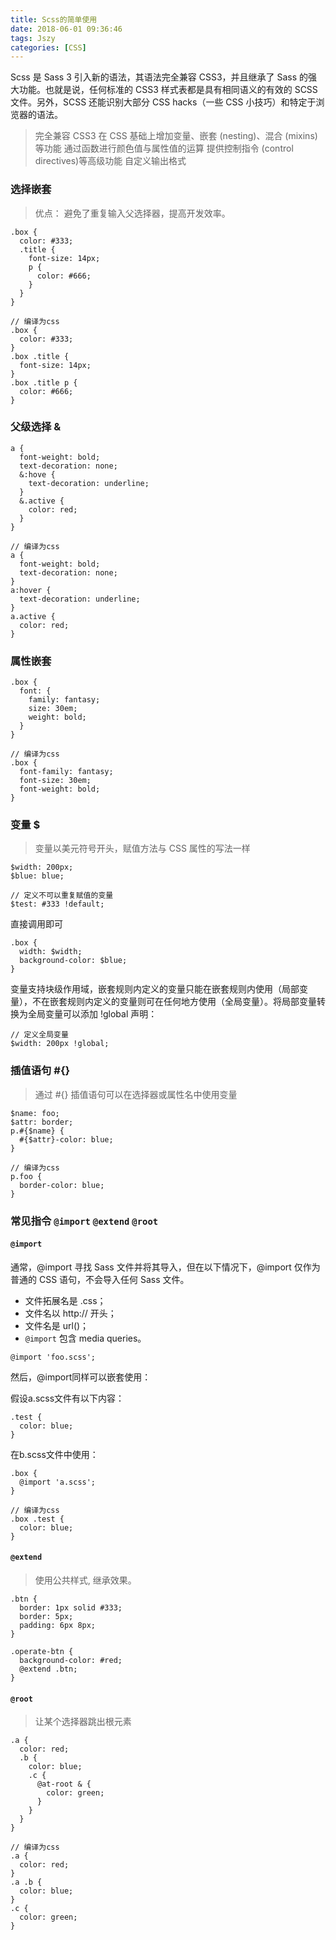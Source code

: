 ```yaml
---
title: Scss的简单使用
date: 2018-06-01 09:36:46
tags: Jszy
categories: [CSS]
---
```


Scss 是 Sass 3 引入新的语法，其语法完全兼容 CSS3，并且继承了 Sass 的强大功能。也就是说，任何标准的 CSS3 样式表都是具有相同语义的有效的 SCSS 文件。另外，SCSS 还能识别大部分 CSS hacks（一些 CSS 小技巧）和特定于浏览器的语法。

> 完全兼容 CSS3
> 在 CSS 基础上增加变量、嵌套 (nesting)、混合 (mixins) 等功能
> 通过函数进行颜色值与属性值的运算
> 提供控制指令 (control directives)等高级功能
> 自定义输出格式


### 选择嵌套

> 优点： 避免了重复输入父选择器，提高开发效率。

```
.box {
  color: #333;
  .title {
    font-size: 14px;
    p {
      color: #666;
    }
  }
}

// 编译为css
.box {
  color: #333;
}
.box .title {
  font-size: 14px;
}
.box .title p {
  color: #666;
}
```

### 父级选择 &

```
a {
  font-weight: bold;
  text-decoration: none;
  &:hove {
    text-decoration: underline;
  }
  &.active {
    color: red;
  }
}

// 编译为css
a {
  font-weight: bold;
  text-decoration: none;
}
a:hover {
  text-decoration: underline;
}
a.active {
  color: red;
}
```

### 属性嵌套

```
.box {
  font: {
    family: fantasy;
    size: 30em;
    weight: bold;
  }
}

// 编译为css
.box {
  font-family: fantasy;
  font-size: 30em;
  font-weight: bold;
}

```

### 变量 $

> 变量以美元符号开头，赋值方法与 CSS 属性的写法一样

```
$width: 200px;
$blue: blue;

// 定义不可以重复赋值的变量
$test: #333 !default;
```


直接调用即可

```
.box {
  width: $width;
  background-color: $blue;
}
```

变量支持块级作用域，嵌套规则内定义的变量只能在嵌套规则内使用（局部变量），不在嵌套规则内定义的变量则可在任何地方使用（全局变量）。将局部变量转换为全局变量可以添加 !global 声明：

```
// 定义全局变量
$width: 200px !global;
```

### 插值语句 #{}

> 通过 #{} 插值语句可以在选择器或属性名中使用变量

```
$name: foo;
$attr: border;
p.#{$name} {
  #{$attr}-color: blue;
}

// 编译为css
p.foo {
  border-color: blue;
}
```

### 常见指令 `@import` `@extend` `@root`

#### `@import`

通常，@import 寻找 Sass 文件并将其导入，但在以下情况下，@import 仅作为普通的 CSS 语句，不会导入任何 Sass 文件。

- 文件拓展名是 .css；
- 文件名以 http:// 开头；
- 文件名是 url()；
- `@import` 包含 media queries。

```
@import 'foo.scss';
```

然后，@import同样可以嵌套使用：

假设a.scss文件有以下内容：

```
.test {
  color: blue;
}
```

在b.scss文件中使用：

```
.box {
  @import 'a.scss';
}

// 编译为css
.box .test {
  color: blue;
}
```

#### `@extend`

> 使用公共样式, 继承效果。

```
.btn {
  border: 1px solid #333;
  border: 5px;
  padding: 6px 8px;
}

.operate-btn {
  background-color: #red;
  @extend .btn;
}
```

#### `@root`

> 让某个选择器跳出根元素

```
.a {
  color: red;
  .b {
    color: blue;
    .c {
      @at-root & {
        color: green;
      }
    } 
  }
}

// 编译为css
.a {
  color: red;
}
.a .b {
  color: blue;
}
.c {
  color: green;
}
```

